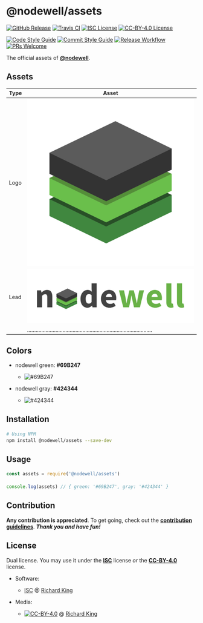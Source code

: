 # @nodewell/assets

[![GitHub Release][badge-github]][url-github]
[![Travis CI][badge-travis]][url-travis]
[![ISC License][badge-license-isc]][url-license-doc-isc]
[![CC-BY-4.0 License][badge-license-cc]][url-license-doc-cc4]

[![Code Style Guide][badge-style]][url-style]
[![Commit Style Guide][badge-commit]][url-commit]
[![Release Workflow][badge-release]][url-release]
[![PRs Welcome][badge-contrib]][url-contrib-doc]

The official assets of [**@nodewell**][url-homepage].

## Assets

| Type | Asset                                                                                    |
| ---- | ---------------------------------------------------------------------------------------- |
| Logo | ![](dist/logo.svg)                                                                       |
| Lead | ![](dist/github-lead.svg)                                                                |
|      | ........................................................................................ |

## Colors

- nodewell green: **#69B247**
  - ![#69B247][color-nodewell-green]
      
- nodewell gray: **#424344**
  - ![#424344][color-nodewell-gray]

## Installation

```bash
# Using NPM
npm install @nodewell/assets --save-dev
```

## Usage

```javascript
const assets = require('@nodewell/assets')

console.log(assets) // { green: '#69B247', gray: '#424344' }
```

## Contribution

**Any contribution is appreciated**. To get going, check out the 
[**contribution guidelines**][url-contrib-doc]. ***Thank you and have fun!***

## License

Dual license. You may use it under the [**ISC**][url-license-isc] license *or* 
the	[**CC-BY-4.0**][url-license-cc4] license.

- Software:
  - [ISC][url-license-doc-isc] @ [Richard King](www.richrdkng.com)

- Media:
  - [![CC-BY-4.0][image-cc4]][url-license-doc-cc4] @ [Richard King](www.richrdkng.com)


  <!--- References ============================================================================ -->

  <!--- Badges -->
  [badge-github]:      https://img.shields.io/github/release/nodewell/assets.svg?style=social
  [badge-travis]:      https://img.shields.io/travis/nodewell/assets.svg?style=flat-square
  [badge-license-isc]: https://img.shields.io/badge/license-ISC-blue.svg?style=flat-square  
  [badge-license-cc]:  https://img.shields.io/badge/license-CC--BY--4.0-blue.svg?style=flat-square
  [badge-contrib]:     https://img.shields.io/badge/PRs-welcome-brightgreen.svg?style=flat-square
  [badge-style]:       https://img.shields.io/badge/style-standardjs-f3df49.svg?style=flat-square
  [badge-commit]:      https://img.shields.io/badge/commit-commitizen-fe7d37.svg?style=flat-square
  [badge-release]:     https://img.shields.io/badge/release-semantic--release-e10079.svg?style=flat-square
  
  <!--- Colors -->
  [color-nodewell-green]: https://img.shields.io/badge/-%2369B247-69B247.svg?style=for-the-badge
  [color-nodewell-gray]:  https://img.shields.io/badge/-%23424344-424344.svg?style=for-the-badge
  
  <!--- Images -->
  [image-cc4]: https://i.creativecommons.org/l/by/4.0/88x31.png

  <!--- URLs -->
  [url-github]:          https://github.com/nodewell/assets
  [url-travis]:          https://travis-ci.org/nodewell/assets
  [url-style]:           https://standardjs.com
  [url-commit]:          http://commitizen.github.io/cz-cli
  [url-release]:         https://semantic-release.gitbook.io/semantic-release
  [url-license-doc]:     LICENSE.md
  [url-license-doc-isc]: https://github.com/nodewell/assets/blob/master/LICENSE.md#isc-license
  [url-license-doc-cc4]: https://github.com/nodewell/assets/blob/master/LICENSE.md#creative-commons-attribution-40-international-public-license
  [url-contrib-doc]:     https://github.com/nodewell/assets/blob/master/.github/CONTRIBUTING.md
  [url-license-isc]:     https://choosealicense.com/licenses/isc/
  [url-license-cc4]:     https://creativecommons.org/licenses/by/4.0/
  [url-homepage]:        https://github.com/nodewell
